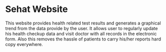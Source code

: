 # Sehat Website

This website provides health related test results and generates a graphical trend from the data provide by the user. It allows user to regularly update his health checkup data and visit doctor with all records in the electronic form. Also this removes the hassle of patients to carry his/her reports hard copy everywhere.
